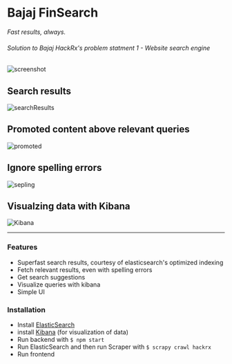 # Bajaj FinSearch
_Fast results, always._

###### Solution to Bajaj HackRx's problem statment 1 - Website search engine 
![screenshot](https://i.ibb.co/qr8rf4P/Screenshot-2021-07-23-192340.png)

## Search results
![searchResults](https://i.ibb.co/6v77gMt/healthinsurancebenefits.png)

## Promoted content above relevant queries 
![promoted](https://i.ibb.co/qWdNH9c/promotedcontent.png)

## Ignore spelling errors
![sepling](https://i.ibb.co/5kWZ2FV/autocorrectqueries.png)

## Visualzing data with Kibana
![Kibana](https://i.ibb.co/FqR02N1/kibana-Dashboard.png)

----
### Features

- Superfast search results, courtesy of elasticsearch's optimized indexing
- Fetch relevant results, even with spelling errors
- Get search suggestions
- Visualize queries with kibana 
- Simple UI
       
### Installation
- Install [ElasticSearch](https://www.elastic.co/guide/en/elasticsearch/reference/current/install-elasticsearch.html)
- install [Kibana](https://www.elastic.co/guide/en/kibana/current/install.html) (for visualization of data)
- Run backend with `$ npm start`
- Run ElasticSearch and then run Scraper with `$ scrapy crawl hackrx`
- Run frontend 
